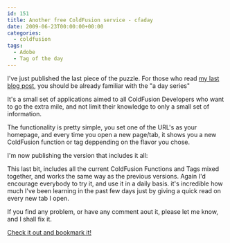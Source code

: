 ```yaml
---
id: 151
title: Another free ColdFusion service - cfaday
date: 2009-06-23T00:00:00+00:00
categories:
  - coldfusion
tags:
  - Adobe
  - Tag of the day
---
```

I've just published the last piece of the puzzle. For those who read <a title="Free ColdFusion Services" href="https://www.placona.co.uk/two-new-and-free-coldfusion-services-for-you/" target="_blank">my last blog post</a>, you should be already familiar with the "a day series"
  
It's a small set of applications aimed to all ColdFusion Developers who want to go the extra mile, and not limit their knowledge to only a small set of information.
  
The functionality is pretty simple, you set one of the URL's as your homepage, and every time you open a new page/tab, it shows you a new ColdFusion function or tag deppending on the flavor you chose.
  
I'm now publishing the version that includes it all:



This last bit, includes all the current ColdFusion Functions and Tags mixed together, and works the same way as the previous versions. Again I'd encourage everybody to try it, and use it in a daily basis. it's incredible how much I've been learning in the past few days just by giving a quick read on every new tab I open.
  
If you find any problem, or have any comment aout it, please let me know, and I shall fix it.
  
<a title="CF Tag a Day" href="http://cfaday.placona.co.uk/" target="_blank" class="broken_link">Check it out and bookmark it!</a>
